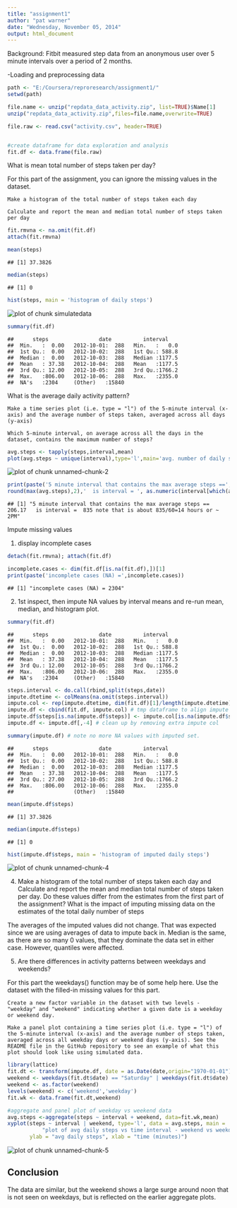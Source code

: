 ```yaml
---
title: "assignment1"
author: "pat warner"
date: "Wednesday, November 05, 2014"
output: html_document
---
```

Background: Fitbit measured step data from an anonymous user over 5 minute intervals over a period of 2 months.

-Loading and preprocessing data

```r
path <- "E:/Coursera/reproresearch/assignment1/"
setwd(path)

file.name <- unzip("repdata_data_activity.zip", list=TRUE)$Name[1]
unzip("repdata_data_activity.zip",files=file.name,overwrite=TRUE)

file.raw <- read.csv("activity.csv", header=TRUE)


#create dataframe for data exploration and analysis
fit.df <- data.frame(file.raw)
```

What is mean total number of steps taken per day?

For this part of the assignment, you can ignore the missing values in the dataset.

    Make a histogram of the total number of steps taken each day

    Calculate and report the mean and median total number of steps taken per day



```r
fit.rmvna <- na.omit(fit.df)
attach(fit.rmvna)

mean(steps)
```

```
## [1] 37.3826
```

```r
median(steps)
```

```
## [1] 0
```

```r
hist(steps, main = 'histogram of daily steps')
```

![plot of chunk simulatedata](figure/simulatedata-1.png) 

```r
summary(fit.df)
```

```
##      steps                date          interval     
##  Min.   :  0.00   2012-10-01:  288   Min.   :   0.0  
##  1st Qu.:  0.00   2012-10-02:  288   1st Qu.: 588.8  
##  Median :  0.00   2012-10-03:  288   Median :1177.5  
##  Mean   : 37.38   2012-10-04:  288   Mean   :1177.5  
##  3rd Qu.: 12.00   2012-10-05:  288   3rd Qu.:1766.2  
##  Max.   :806.00   2012-10-06:  288   Max.   :2355.0  
##  NA's   :2304     (Other)   :15840
```

What is the average daily activity pattern?

    Make a time series plot (i.e. type = "l") of the 5-minute interval (x-axis) and the average number of steps taken, averaged across all days (y-axis)

    Which 5-minute interval, on average across all the days in the dataset, contains the maximum number of steps?


```r
avg.steps <- tapply(steps,interval,mean)
plot(avg.steps ~ unique(interval),type='l',main='avg. number of daily steps vs. time of day',ylab='avg daily steps', xlab='time (minutes)')
```

![plot of chunk unnamed-chunk-2](figure/unnamed-chunk-2-1.png) 

```r
print(paste('5 minute interval that contains the max average steps ==',
round(max(avg.steps),2),'  is interval = ', as.numeric(interval[which(avg.steps==max(avg.steps))]), "note that is about 835/60=14 hours or ~ 2PM"))
```

```
## [1] "5 minute interval that contains the max average steps == 206.17   is interval =  835 note that is about 835/60=14 hours or ~ 2PM"
```
Impute missing values

1) display incomplete cases

```r
detach(fit.rmvna); attach(fit.df)

incomplete.cases <- dim(fit.df[is.na(fit.df),])[1]
print(paste('incomplete cases (NA) =',incomplete.cases))
```

```
## [1] "incomplete cases (NA) = 2304"
```
2) 1st inspect, then impute NA values by interval means and re-run mean, median, and histogram plot.

```r
summary(fit.df)
```

```
##      steps                date          interval     
##  Min.   :  0.00   2012-10-01:  288   Min.   :   0.0  
##  1st Qu.:  0.00   2012-10-02:  288   1st Qu.: 588.8  
##  Median :  0.00   2012-10-03:  288   Median :1177.5  
##  Mean   : 37.38   2012-10-04:  288   Mean   :1177.5  
##  3rd Qu.: 12.00   2012-10-05:  288   3rd Qu.:1766.2  
##  Max.   :806.00   2012-10-06:  288   Max.   :2355.0  
##  NA's   :2304     (Other)   :15840
```

```r
steps.interval <- do.call(rbind,split(steps,date))
impute.dtetime <- colMeans(na.omit(steps.interval))
impute.col <- rep(impute.dtetime, dim(fit.df)[1]/length(impute.dtetime))
impute.df <- cbind(fit.df, impute.col) # tmp dataframe to align impute data
impute.df$steps[is.na(impute.df$steps)] <- impute.col[is.na(impute.df$steps)] # replace NAs with imputed time values
impute.df <- impute.df[,-4] # clean up by removing extra impute col

summary(impute.df) # note no more NA values with imputed set.
```

```
##      steps                date          interval     
##  Min.   :  0.00   2012-10-01:  288   Min.   :   0.0  
##  1st Qu.:  0.00   2012-10-02:  288   1st Qu.: 588.8  
##  Median :  0.00   2012-10-03:  288   Median :1177.5  
##  Mean   : 37.38   2012-10-04:  288   Mean   :1177.5  
##  3rd Qu.: 27.00   2012-10-05:  288   3rd Qu.:1766.2  
##  Max.   :806.00   2012-10-06:  288   Max.   :2355.0  
##                   (Other)   :15840
```

```r
mean(impute.df$steps)
```

```
## [1] 37.3826
```

```r
median(impute.df$steps)
```

```
## [1] 0
```

```r
hist(impute.df$steps, main = 'histogram of imputed daily steps')
```

![plot of chunk unnamed-chunk-4](figure/unnamed-chunk-4-1.png) 

4) Make a histogram of the total number of steps taken each day and Calculate and report the mean and median total number of steps taken per day. Do these values differ from the estimates from the first part of the assignment? What is the impact of imputing missing data on the estimates of the total daily number of steps

The averages of the imputed values did not change. That was expected since we are using averages of data to impute back in. Median is the same, as there are so many 0 values, that they dominate the data set in either case.  However, quantiles were affected.


5) Are there differences in activity patterns between weekdays and weekends?

For this part the weekdays() function may be of some help here. Use the dataset with the filled-in missing values for this part.

    Create a new factor variable in the dataset with two levels - "weekday" and "weekend" indicating whether a given date is a weekday or weekend day.

    Make a panel plot containing a time series plot (i.e. type = "l") of the 5-minute interval (x-axis) and the average number of steps taken, averaged across all weekday days or weekend days (y-axis). See the README file in the GitHub repository to see an example of what this plot should look like using simulated data.
    

```r
library(lattice)
fit.dt <- transform(impute.df, date = as.Date(date,origin="1970-01-01"))
weekend <- weekdays(fit.dt$date) == "Saturday" | weekdays(fit.dt$date) == "Sunday"
weekend <- as.factor(weekend)
levels(weekend) <- c('weekend','weekday')
fit.wk <- data.frame(fit.dt,weekend)

#aggregate and panel plot of weekday vs weekend data
avg.steps <-aggregate(steps ~ interval + weekend, data=fit.wk,mean)
xyplot(steps ~ interval | weekend, type='l', data = avg.steps, main = 
           "plot of avg daily steps vs time interval - weekend vs weekday ",
       ylab = "avg daily steps", xlab = "time (minutes)")
```

![plot of chunk unnamed-chunk-5](figure/unnamed-chunk-5-1.png) 
    
## Conclusion
The data are similar, but the weekend shows a large surge around noon that is not seen on weekdays, but is reflected on the earlier aggregate plots.


